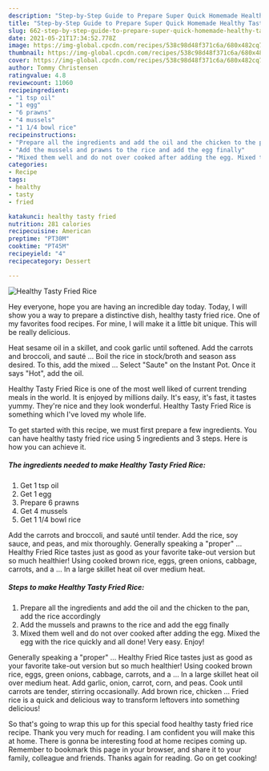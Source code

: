 ```yaml
---
description: "Step-by-Step Guide to Prepare Super Quick Homemade Healthy Tasty Fried Rice"
title: "Step-by-Step Guide to Prepare Super Quick Homemade Healthy Tasty Fried Rice"
slug: 662-step-by-step-guide-to-prepare-super-quick-homemade-healthy-tasty-fried-rice
date: 2021-05-21T17:34:52.778Z
image: https://img-global.cpcdn.com/recipes/538c98d48f371c6a/680x482cq70/healthy-tasty-fried-rice-recipe-main-photo.jpg
thumbnail: https://img-global.cpcdn.com/recipes/538c98d48f371c6a/680x482cq70/healthy-tasty-fried-rice-recipe-main-photo.jpg
cover: https://img-global.cpcdn.com/recipes/538c98d48f371c6a/680x482cq70/healthy-tasty-fried-rice-recipe-main-photo.jpg
author: Tommy Christensen
ratingvalue: 4.8
reviewcount: 11060
recipeingredient:
- "1 tsp oil"
- "1 egg"
- "6 prawns"
- "4 mussels"
- "1 1/4 bowl rice"
recipeinstructions:
- "Prepare all the ingredients and add the oil and the chicken to the pan, add the rice accordingly"
- "Add the mussels and prawns to the rice and add the egg finally"
- "Mixed them well and do not over cooked after adding the egg. Mixed the egg with the rice quickly and all done! Very easy. Enjoy!"
categories:
- Recipe
tags:
- healthy
- tasty
- fried

katakunci: healthy tasty fried 
nutrition: 281 calories
recipecuisine: American
preptime: "PT30M"
cooktime: "PT45M"
recipeyield: "4"
recipecategory: Dessert

---
```



![Healthy Tasty Fried Rice](https://img-global.cpcdn.com/recipes/538c98d48f371c6a/680x482cq70/healthy-tasty-fried-rice-recipe-main-photo.jpg)

Hey everyone, hope you are having an incredible day today. Today, I will show you a way to prepare a distinctive dish, healthy tasty fried rice. One of my favorites food recipes. For mine, I will make it a little bit unique. This will be really delicious.

Heat sesame oil in a skillet, and cook garlic until softened. Add the carrots and broccoli, and sauté … Boil the rice in stock/broth and season ass desired. To this, add the mixed … Select &#34;Saute&#34; on the Instant Pot. Once it says &#34;Hot&#34;, add the oil.

Healthy Tasty Fried Rice is one of the most well liked of current trending meals in the world. It is enjoyed by millions daily. It's easy, it's fast, it tastes yummy. They're nice and they look wonderful. Healthy Tasty Fried Rice is something which I've loved my whole life.


To get started with this recipe, we must first prepare a few ingredients. You can have healthy tasty fried rice using 5 ingredients and 3 steps. Here is how you can achieve it.

<!--inarticleads1-->

##### The ingredients needed to make Healthy Tasty Fried Rice:

1. Get 1 tsp oil
1. Get 1 egg
1. Prepare 6 prawns
1. Get 4 mussels
1. Get 1 1/4 bowl rice


Add the carrots and broccoli, and sauté until tender. Add the rice, soy sauce, and peas, and mix thoroughly. Generally speaking a &#34;proper&#34; … Healthy Fried Rice tastes just as good as your favorite take-out version but so much healthier! Using cooked brown rice, eggs, green onions, cabbage, carrots, and a … In a large skillet heat oil over medium heat. 

<!--inarticleads2-->

##### Steps to make Healthy Tasty Fried Rice:

1. Prepare all the ingredients and add the oil and the chicken to the pan, add the rice accordingly
1. Add the mussels and prawns to the rice and add the egg finally
1. Mixed them well and do not over cooked after adding the egg. Mixed the egg with the rice quickly and all done! Very easy. Enjoy!


Generally speaking a &#34;proper&#34; … Healthy Fried Rice tastes just as good as your favorite take-out version but so much healthier! Using cooked brown rice, eggs, green onions, cabbage, carrots, and a … In a large skillet heat oil over medium heat. Add garlic, onion, carrot, corn, and peas. Cook until carrots are tender, stirring occasionally. Add brown rice, chicken … Fried rice is a quick and delicious way to transform leftovers into something delicious! 

So that's going to wrap this up for this special food healthy tasty fried rice recipe. Thank you very much for reading. I am confident you will make this at home. There is gonna be interesting food at home recipes coming up. Remember to bookmark this page in your browser, and share it to your family, colleague and friends. Thanks again for reading. Go on get cooking!

